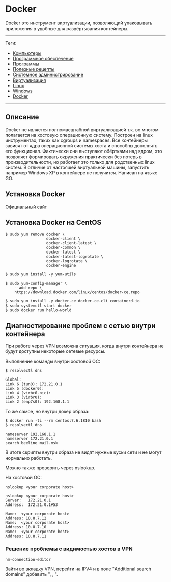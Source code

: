 # Docker

Docker это инструмент виртуализации, позволяющий упаковывать приложения в
удобные для развёртывания контейнеры.

---

Теги:

- [Компьютеры](../../_tags/компьютеры.md)
- [Программное обеспечение](../../_tags/программное%20обеспечение.md)
- [Программы](../../_tags/программы.md)
- [Полезные рецепты](../../_tags/полезные%20рецепты.md)
- [Системное администрирование](../../_tags/системное%20администрирование.md)
- [Виртуализация](../../_tags/виртуализация.md)
- [Linux](../../_tags/linux.md)
- [Windows](../../_tags/windows.md)
- [Docker](../../_tags/docker.md)

---

## Описание

Docker не является полномасштабной виртуализацией т.к. во многом полагается на
хостовую операционную систему. Построен на linux инструментах, таких как
cgroups и namespaces. Все контейнеры зависят от ядра операционной системы хоста
и способны дополнять его функционал. Фактически они выступают обёртками над
ядром, это позволяет формировать окружения практически без потерь в
производительности, но работает это только для родственных linux систем. В
отличие от настоящей виртуальной машины, запустить например Windows XP в
контейнере не получится. Написан на языке GO.

## Установка Docker

[Официальный сайт](https://docs.docker.com/engine/install/)

## Установка Docker на CentOS

```shell
$ sudo yum remove docker \
                  docker-client \
                  docker-client-latest \
                  docker-common \
                  docker-latest \
                  docker-latest-logrotate \
                  docker-logrotate \
                  docker-engine
```

```shell
$ sudo yum install -y yum-utils
```

```shell
$ sudo yum-config-manager \
    --add-repo \
    https://download.docker.com/linux/centos/docker-ce.repo
```

```shell
$ sudo yum install -y docker-ce docker-ce-cli containerd.io
$ sudo systemctl start docker
$ sudo docker run hello-world
```

## Диагностирование проблем с сетью внутри контейнера

При работе через VPN возможна ситуация, когда внутри контейнера не будут
доступны некоторые сетевые ресурсы.

Выполнение команды внутри хостовой ОС:

```shell
$ resolvectl dns
```

```shell
Global:
Link 6 (tun0): 172.21.0.1
Link 5 (docker0):
Link 4 (virbr0-nic):
Link 3 (virbr0):
Link 2 (enp7s0): 192.168.1.1
```

То же самое, но внутри докер образа:

```shell
$ docker run -ti --rm centos:7.6.1810 bash
$ resolvectl dns
```

```shell
nameserver 192.168.1.1
nameserver 172.21.0.1
search beeline mail.msk
```

В итоге скрипты внутри образа не видят нужные куски сети и не могут нормально
работать.

Можно также проверить через nslookup.

На хостовой ОС:

```shell
nslookup <your corporate host>
```

```shell
nslookup <your corporate host>
Server:   172.21.0.1
Address:  172.21.0.1#53

Name:  <your corporate host>
Address: 10.8.7.12
Name:  <your corporate host>
Address: 10.8.7.10
Name:  <your corporate host>
Address: 10.8.7.11
```

### Решение проблемы с видимостью хостов в VPN

```shell
nm-connection-editor
```

Зайти во вкладку VPN, перейти на IPV4 и в поле "Additional search domains"
добавить "<corporate host1>, <corporate host2>, <corporate host3>".
